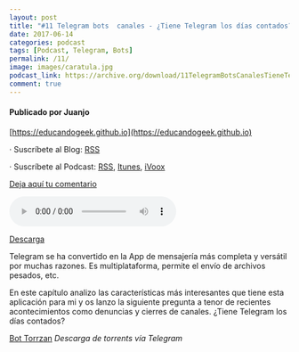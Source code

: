 ```yaml
---
layout: post
title: "#11 Telegram bots  canales - ¿Tiene Telegram los días contados?"
date: 2017-06-14
categories: podcast
tags: [Podcast, Telegram, Bots]
permalink: /11/
image: images/caratula.jpg
podcast_link: https://archive.org/download/11TelegramBotsCanalesTieneTelegramDiasContados/11-telegram-bots-canales-tiene-telegram-dias-contados.mp3
comment: true
---
```


#### Publicado por Juanjo

[https://educandogeek.github.io](https://educandogeek.github.io)

· Suscríbete al Blog: [RSS](http://feeds.feedburner.com/educandogeekblog)

· Suscríbete al Podcast: [RSS](http://feeds.feedburner.com/educandogeek), [Itunes](https://itunes.apple.com/es/podcast/educando-geek/id1110060146?mt=2), [iVoox](https://www.ivoox.com/podcast-educando-geek_sq_f1289274_1.html)

[Deja aquí tu comentario](https://educandogeek.github.io/11/)

<audio controls>
  <source src="{{ page.podcast_link }}" type="audio/mp3">
</audio>


[Descarga][Mp3]


Telegram se ha convertido en la App de mensajería más completa y versátil por muchas razones. Es multiplataforma, permite el envío de archivos pesados, etc.

En este capítulo analizo las características más interesantes que tiene esta aplicación para mi y os lanzo la siguiente pregunta a tenor de recientes acontecimientos como denuncias y cierres de canales. ¿Tiene Telegram los días contados?

[Bot Torrzan](http://www.torrzan.com/?_utm_source=1-2-2) *Descarga de torrents vía Telegram*


[Mp3]: https://archive.org/download/11TelegramBotsCanalesTieneTelegramDiasContados/11-telegram-bots-canales-tiene-telegram-dias-contados.mp3
